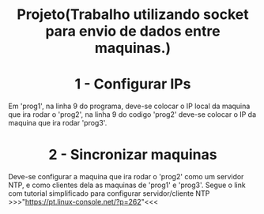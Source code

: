 <h1 align="center">Projeto(Trabalho utilizando socket para envio de dados entre maquinas.)</h1>







<h1 align="center">1 - Configurar IPs</h1>

Em 'prog1', na linha 9 do programa, deve-se colocar o IP local da maquina que ira rodar o 'prog2', na linha 9 do codigo 'prog2' deve-se colocar o IP da maquina que ira rodar 'prog3'.

<h1 align="center">2 - Sincronizar maquinas</h1>

Deve-se configurar a maquina que ira rodar o 'prog2' como um servidor NTP, e como clientes dela as maquinas de 'prog1' e 'prog3'.
Segue o link com tutorial simplificado para configurar servidor/cliente NTP >>>"https://pt.linux-console.net/?p=262"<<<



